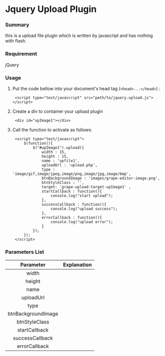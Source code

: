 Jquery Upload Plugin
==================

### Summary

this is a upload file plugin which is written by javascript and has nothing with flash.


### Requirement

jQuery


### Usage


1. Put the code bellow into your document's head tag (`<head>...</head>`)  :


        <script type="text/javascript" src="path/to/jquery.upload.js"></script>

2. Create a div to container your upload plugin

        <div id="upImage1"></div>

3. Call the function to activate as follows:

        <script type="text/javascript">
            $(function(){
                $("#upImage1").upload({
                    width : 15, 
                    height : 15, 
                    name : 'upfile1',
                    uploadUrl : 'upload.php',
                    type : 'image/gif,image/jpeg,image/png,image/jpg,image/bmp',
                    btnBackgroundImage : 'images/grape-editor-image.png', 
                    btnStyleClass : '', 
                    target: 'grape-upload-target-upImage1' ,
                    startCallback : function(){
                        console.log("start upload");
                    },
                    successCallback : function(){
                        console.log("upload success");
                    },
                    errorCallback : function(){
                        console.log("upload error");
                    }
                });
            });
        </script>



### Parameters List


| Parameter | Explanation | 
|:-----:|:--------|
| width | |
| height | |
| name | |
| uploadUrl | |
| type | |
| btnBackgroundImage | |
| btnStyleClass | |
| startCallback | |
| successCallback | |
| errorCallback | |